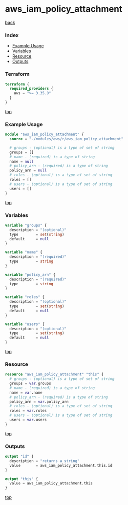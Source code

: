 # aws_iam_policy_attachment

[back](../aws.md)

### Index

- [Example Usage](#example-usage)
- [Variables](#variables)
- [Resource](#resource)
- [Outputs](#outputs)

### Terraform

```terraform
terraform {
  required_providers {
    aws = ">= 3.35.0"
  }
}
```

[top](#index)

### Example Usage

```terraform
module "aws_iam_policy_attachment" {
  source = "./modules/aws/r/aws_iam_policy_attachment"

  # groups - (optional) is a type of set of string
  groups = []
  # name - (required) is a type of string
  name = null
  # policy_arn - (required) is a type of string
  policy_arn = null
  # roles - (optional) is a type of set of string
  roles = []
  # users - (optional) is a type of set of string
  users = []
}
```

[top](#index)

### Variables

```terraform
variable "groups" {
  description = "(optional)"
  type        = set(string)
  default     = null
}

variable "name" {
  description = "(required)"
  type        = string
}

variable "policy_arn" {
  description = "(required)"
  type        = string
}

variable "roles" {
  description = "(optional)"
  type        = set(string)
  default     = null
}

variable "users" {
  description = "(optional)"
  type        = set(string)
  default     = null
}
```

[top](#index)

### Resource

```terraform
resource "aws_iam_policy_attachment" "this" {
  # groups - (optional) is a type of set of string
  groups = var.groups
  # name - (required) is a type of string
  name = var.name
  # policy_arn - (required) is a type of string
  policy_arn = var.policy_arn
  # roles - (optional) is a type of set of string
  roles = var.roles
  # users - (optional) is a type of set of string
  users = var.users
}
```

[top](#index)

### Outputs

```terraform
output "id" {
  description = "returns a string"
  value       = aws_iam_policy_attachment.this.id
}

output "this" {
  value = aws_iam_policy_attachment.this
}
```

[top](#index)